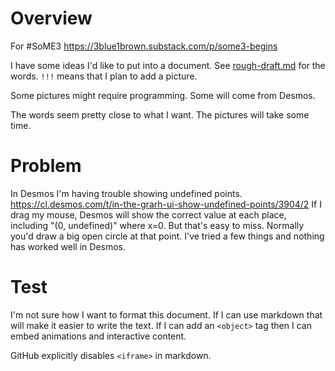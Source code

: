 # Overview

For #SoME3
https://3blue1brown.substack.com/p/some3-begins

I have some ideas I'd like to put into a document.
See [rough-draft.md](https://github.com/TradeIdeasPhilip/divide-by-zero/blob/master/rough-draft.md) for the words.
`!!!` means that I plan to add a picture.

Some pictures might require programming.
Some will come from Desmos.

The words seem pretty close to what I want.
The pictures will take some time.

# Problem

In Desmos I'm having trouble showing undefined points.
https://cl.desmos.com/t/in-the-grarh-ui-show-undefined-points/3904/2
If I drag my mouse, Desmos will show the correct value at each place, including "(0, undefined)" where x=0.
But that's easy to miss.
Normally you'd draw a big open circle at that point.
I've tried a few things and nothing has worked well in Desmos.

# Test

I'm not sure how I want to format this document.
If I can use markdown that will make it easier to write the text.
If I can add an `<object>` tag then I can embed animations and interactive content.

<object data="https://tradeideasphilip.github.io/bounce-3d/#shadows=1"></object>

GitHub explicitly disables `<iframe>` in markdown.
